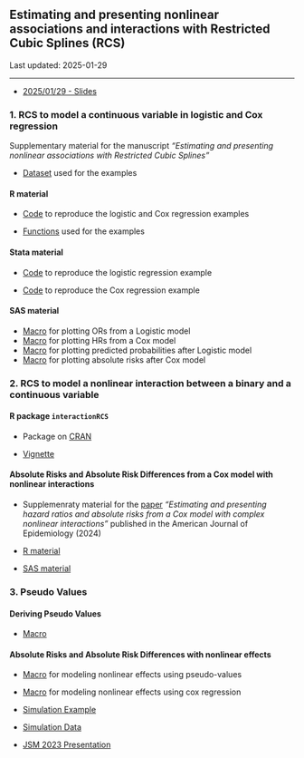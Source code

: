 
## Estimating and presenting nonlinear associations and interactions with Restricted Cubic Splines (RCS)

Last updated: 2025-01-29

------------------------------------------------------------------------

- [2025/01/29 - Slides](https://github.com/andreabellavia/RCSplines/blob/main/continuous/2025_01_29_catalyst_Bellavia_.pdf)

### 1. RCS to model a continuous variable in logistic and Cox regression

Supplementary material for the manuscript *“Estimating and presenting
nonlinear associations with Restricted Cubic Splines”*

- [Dataset](https://github.com/andreabellavia/RCSplines/blob/main/continuous/data_example.xlsx)
  used for the examples

#### R material

- [Code](https://github.com/andreabellavia/RCSplines/blob/main/continuous/R/rcs_logistic_cox.qmd)
  to reproduce the logistic and Cox regression examples

- [Functions](https://github.com/andreabellavia/RCSplines/blob/main/continuous/R/R_functions.R)
  used for the examples

#### Stata material

- [Code](https://github.com/andreabellavia/RCSplines/blob/main/continuous/Stata/rcs_logistic.do)
  to reproduce the logistic regression example

- [Code](https://github.com/andreabellavia/RCSplines/blob/main/continuous/Stata/rcs_cox.do)
  to reproduce the Cox regression example

#### SAS material

- [Macro](https://github.com/andreabellavia/RCSplines/blob/main/continuous/SAS/OR_spline.sas)
  for plotting ORs from a Logistic model
- [Macro](https://github.com/andreabellavia/RCSplines/blob/main/continuous/SAS/HR_splines.sas)
  for plotting HRs from a Cox model
- [Macro](https://github.com/andreabellavia/RCSplines/blob/main/continuous/SAS/logistic_splines_evprob.sas)
  for plotting predicted probabilities after Logistic model
- [Macro](https://github.com/andreabellavia/RCSplines/blob/main/continuous/SAS/cox_splines_eventprob.sas)
  for plotting absolute risks after Cox model

### 2. RCS to model a nonlinear interaction between a binary and a continuous variable

#### R package `interactionRCS`

- Package on [CRAN](https://cran.r-project.org/package=interactionRCS)

- [Vignette](https://cran.r-project.org/web/packages/interactionRCS/vignettes/vignette.html)

#### Absolute Risks and Absolute Risk Differences from a Cox model with nonlinear interactions

- Supplemenraty material for the
  [paper](https://academic.oup.com/aje/article/193/8/1155/7678921)
  *“Estimating and presenting hazard ratios and absolute risks from a
  Cox model with complex nonlinear interactions”* published in the
  American Journal of Epidemiology (2024)

- [R
  material](https://timi.org/wp-content/uploads/2023/11/R-material.zip)

- [SAS
  material](https://timi.org/wp-content/uploads/2023/09/SAS-macros_rev.txt)

### 3. Pseudo Values

#### Deriving Pseudo Values

- [Macro](https://github.com/andreabellavia/RCSplines/blob/main/pseudovalues/Deriving_Pseudo_Values_Macro.sas) 

#### Absolute Risks and Absolute Risk Differences with nonlinear effects

- [Macro](https://github.com/andreabellavia/RCSplines/blob/main/pseudovalues/Macro_Splines_Pseudo.sas) 
  for modeling nonlinear effects using pseudo-values

- [Macro](https://github.com/andreabellavia/RCSplines/blob/main/pseudovalues/Macro_Splines_Cox.sas)
  for modeling nonlinear effects using cox regression

- [Simulation Example](https://github.com/andreabellavia/RCSplines/blob/main/pseudovalues/SAS_Simulation_Example.sas) 
  
- [Simulation Data](https://github.com/andreabellavia/RCSplines/blob/main/pseudovalues/simdatafinal.sas7bdat)

- [JSM 2023 Presentation](https://github.com/andreabellavia/RCSplines/blob/main/pseudovalues/JSM_poster_final_HR.pdf)
  

